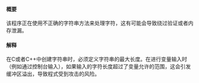 #### 概要
该程序正在使用不正确的字符串方法来处理字符，这有可能会导致绕过验证或者内存泄漏。

#### 解释
在C或者C++中创建字符串时，必须定义字符串的最大长度。在进行变量输入时（例如通过控制台输入），如果输入的字符长度超过了变量允许的范围，这会引发缓冲区溢出，导致程式受到攻击的风险。
